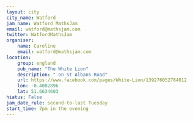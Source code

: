 ```yaml
---
layout: city                                           
city_name: Watford
jam_name: Watford MathsJam
email: watford@mathsjam.com
twitter: WatfordMathsJam
organiser:
    name: Caroline
    email: watford@mathsjam.com
location:
    group: england
    pub_name: "The White Lion"
    description: " on St Albans Road"
    url: https://www.facebook.com/pages/White-Lion/139276052784012
    lon: -0.4002896
    lat: 51.6634603
hiatus: False
jam_date_rule: second-to-last Tuesday
start_time: 7pm in the evening
---
```

